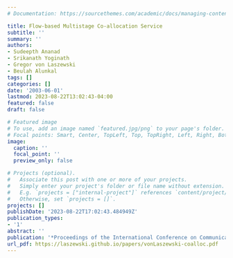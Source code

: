 ```yaml
---
# Documentation: https://sourcethemes.com/academic/docs/managing-content/

title: Flow-based Multistage Co-allocation Service
subtitle: ''
summary: ''
authors:
- Sudeepth Ananad
- Srikanath Yoginath
- Gregor von Laszewski
- Beulah Alunkal
tags: []
categories: []
date: '2003-06-01'
lastmod: 2023-08-22T13:02:43-04:00
featured: false
draft: false

# Featured image
# To use, add an image named `featured.jpg/png` to your page's folder.
# Focal points: Smart, Center, TopLeft, Top, TopRight, Left, Right, BottomLeft, Bottom, BottomRight.
image:
  caption: ''
  focal_point: ''
  preview_only: false

# Projects (optional).
#   Associate this post with one or more of your projects.
#   Simply enter your project's folder or file name without extension.
#   E.g. `projects = ["internal-project"]` references `content/project/deep-learning/index.md`.
#   Otherwise, set `projects = []`.
projects: []
publishDate: '2023-08-22T17:02:43.484949Z'
publication_types:
- '1'
abstract: ''
publication: '*Proceedings of the International Conference on Communications in Computing*'
url_pdf: https://laszewski.github.io/papers/vonLaszewski-coalloc.pdf
---
```

